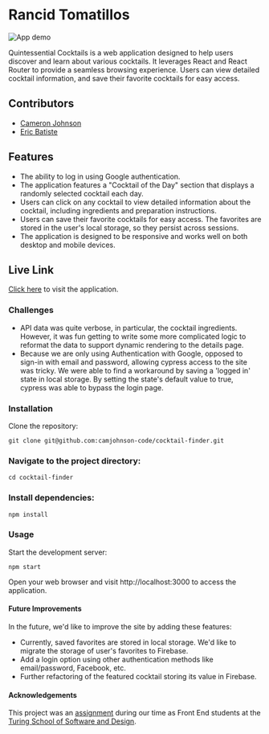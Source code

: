 # Rancid Tomatillos

![App demo](https://media.giphy.com/media/v1.Y2lkPTc5MGI3NjExZ25idzNqc2xqcTBhMnVrdzl0NTFzZTM0c3R1aWZzM3JtZ2NrNHY2cSZlcD12MV9pbnRlcm5hbF9naWZfYnlfaWQmY3Q9Zw/DbSLibbSRhUU2DJUx4/giphy.gif)

Quintessential Cocktails is a web application designed to help users discover and learn about various cocktails. It leverages React and React Router to provide a seamless browsing experience. Users can view detailed cocktail information, and save their favorite cocktails for easy access.

## Contributors

- [Cameron Johnson](https://github.com/camjohnson-code)
- [Eric Batiste](https://github.com/ericbatiste)

## Features

- The ability to log in using Google authentication.
- The application features a "Cocktail of the Day" section that displays a randomly selected cocktail each day.
- Users can click on any cocktail to view detailed information about the cocktail, including ingredients and preparation instructions.
- Users can save their favorite cocktails for easy access. The favorites are stored in the user's local storage, so they persist across sessions.
- The application is designed to be responsive and works well on both desktop and mobile devices.

## Live Link

[Click here](https://camjohnson-code.github.io/cocktail-finder/) to visit the application.

### Challenges

- API data was quite verbose, in particular, the cocktail ingredients. However, it was fun getting to write some more complicated logic to reformat the data to support dynamic rendering to the details page.
- Because we are only using Authentication with Google, opposed to sign-in with email and password, allowing cypress access to the site was tricky. We were able to find a workaround by saving a 'logged in' state in local storage. By setting the state's default value to true, cypress was able to bypass the login page.

### Installation

Clone the repository:

`git clone git@github.com:camjohnson-code/cocktail-finder.git`

### Navigate to the project directory:

`cd cocktail-finder`

### Install dependencies:

`npm install`

### Usage

Start the development server:

`npm start`

Open your web browser and visit http://localhost:3000 to access the application.

#### Future Improvements

In the future, we'd like to improve the site by adding these features:

- Currently, saved favorites are stored in local storage. We'd like to migrate the storage of user's favorites to Firebase.
- Add a login option using other authentication methods like email/password, Facebook, etc.
- Further refactoring of the featured cocktail storing its value in Firebase.

#### Acknowledgements

This project was an [assignment](https://frontend.turing.edu/projects/module-3/stretch.html) during our time as Front End students at the [Turing School of Software and Design](https://turing.edu/).
